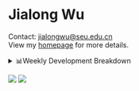 #  Jialong Wu

Contact: jialongwu@seu.edu.cn<br>
View my [homepage](https://callanwu.github.io/) for more details.

<details><summary>📊Weekly Development Breakdown</summary>

<!--START_SECTION:waka-->

```txt
From: 09 October 2024 - To: 16 October 2024

Total Time: 20 hrs 46 mins

Python       16 hrs 11 mins  ███████████████████▒░░░░░   77.95 %
JSON         3 hrs 20 mins   ████░░░░░░░░░░░░░░░░░░░░░   16.10 %
Bash         36 mins         ▓░░░░░░░░░░░░░░░░░░░░░░░░   02.89 %
Other        20 mins         ▒░░░░░░░░░░░░░░░░░░░░░░░░   01.68 %
CSV          12 mins         ▒░░░░░░░░░░░░░░░░░░░░░░░░   01.02 %
```

<!--END_SECTION:waka-->

[![wakatime](https://wakatime.com/badge/user/c6720b29-9431-4a60-bc9d-e1fb2b6bd65f.svg)](https://wakatime.com/@c6720b29-9431-4a60-bc9d-e1fb2b6bd65f)
</details>

[![](https://img.shields.io/badge/Google%20Scholar-4385FE.svg?&color=d6d6d6&style=flat-square&logo=google-scholar)](https://scholar.google.com/citations?user=6eg2m4YAAAAJ)
![](https://komarev.com/ghpvc/?username=callanwu)
